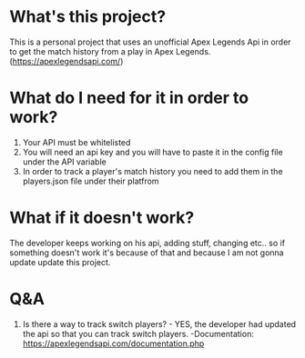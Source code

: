 # What's this project?

This is a personal project that uses an unofficial Apex Legends Api in order to get the match history from a play in Apex Legends. (https://apexlegendsapi.com/)

# What do I need for it in order to work?

1. Your API must be whitelisted
2. You will need an api key and you will have to paste it in the config file under the API variable
3. In order to track a player's match history you need to add them in the players.json file under their platfrom

# What if it doesn't work?

The developer keeps working on his api, adding stuff, changing etc.. so if something doesn't work it's because of that and because I am not gonna update update this project.

# Q&A

1. Is there a way to track switch players? - YES, the developer had updated the api so that you can track switch players. -Documentation: https://apexlegendsapi.com/documentation.php
